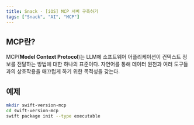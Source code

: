 ```yaml
---
title: Snack - [iOS] MCP 서버 구축하기
tags: ["Snack", "AI", "MCP"]
---
```


## MCP란?

MCP(**Model Context Protocol**)는 LLM에 소프트웨어 어플리케이션이 컨텍스트 정보를 전달하는 방법에 대한 하나의 표준이다. 자연어를 통해 데이터 원천과 여러 도구들과의 상호작용을 매끄럽게 하기 위한 목적성을 갖는다.

## 예제

```zsh
mkdir swift-version-mcp
cd swift-version-mcp
swift package init --type executable
```
